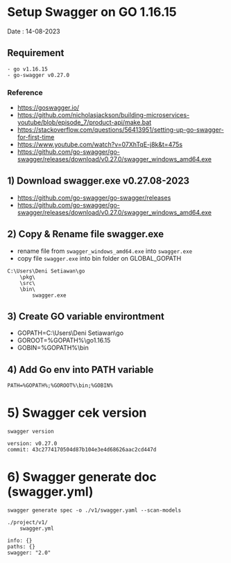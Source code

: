 # Setup Swagger on GO 1.16.15 
Date : 14-08-2023

## Requirement
```
- go v1.16.15
- go-swagger v0.27.0
```

### Reference
- https://goswagger.io/
- https://github.com/nicholasjackson/building-microservices-youtube/blob/episode_7/product-api/make.bat
- https://stackoverflow.com/questions/56413951/setting-up-go-swagger-for-first-time
- https://www.youtube.com/watch?v=07XhTqE-j8k&t=475s
- https://github.com/go-swagger/go-swagger/releases/download/v0.27.0/swagger_windows_amd64.exe


## 1) Download swagger.exe v0.27.08-2023
- https://github.com/go-swagger/go-swagger/releases
- https://github.com/go-swagger/go-swagger/releases/download/v0.27.0/swagger_windows_amd64.exe 


## 2) Copy & Rename file swagger.exe
- rename file from `swagger_windows_amd64.exe` into `swagger.exe`
- copy file `swagger.exe` into bin folder on GLOBAL_GOPATH

```
C:\Users\Deni Setiawan\go
	\pkg\
	\src\
	\bin\
		swagger.exe
```


## 3) Create GO variable environtment
- GOPATH=C:\Users\Deni Setiawan\go
- GOROOT=%GOPATH%\go1.16.15
- GOBIN=%GOPATH%\bin

## 4) Add Go env into PATH variable
```
PATH=%GOPATH%;%GOROOT%\bin;%GOBIN%				
```


# 5) Swagger cek version
```
swagger version
```
```
version: v0.27.0
commit: 43c2774170504d87b104e3e4d68626aac2cd447d
```

# 6) Swagger generate doc (swagger.yml)
```
swagger generate spec -o ./v1/swagger.yaml --scan-models
```
```
./project/v1/
	swagger.yml
```
```
info: {}
paths: {}
swagger: "2.0"
```








